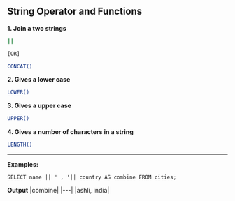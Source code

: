## String Operator and Functions

**1. Join a two strings**
```bash
|| 

[OR]

CONCAT()
```
**2. Gives a lower case**
```bash
LOWER()
```
**3. Gives a upper case**
```bash
UPPER()
```
**4. Gives a number of characters in a string**
```bash
LENGTH()
```
---

**Examples:**

`SELECT name || ' , '|| country AS combine FROM cities;`

**Output**
|combine|
|---|
|ashli, india|
